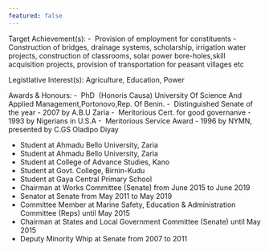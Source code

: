```yaml
---
featured: false
---
```

Target Achievement(s): -  Provision of employment for constituents
-  Construction of bridges, drainage systems, scholarship, irrigation water
projects, construction of classrooms, solar power bore-holes,skill acquisition
projects, provision of transportation for peasant villages etc

Legistlative Interest(s): Agriculture, Education, Power

Awards & Honours: -  PhD  (Honoris Causa) University Of Science And Applied Management,Portonovo,Rep. Of Benin.
-  Distinguished Senate of the year - 2007 by A.B.U Zaria
-  Meritorious Cert. for good governanve - 1993 by Nigerians in U.S.A
-  Meritorious Service Award - 1996 by NYMN, presented by C.GS Oladipo Diyay

* Student at Ahmadu Bello University, Zaria
* Student at Ahmadu Bello University, Zaria
* Student at College of Advance Studies, Kano
* Student at Govt. College, Birnin-Kudu
* Student at Gaya Central Primary School
* Chairman at Works Committee (Senate) from June 2015 to June 2019
* Senator at Senate from May 2011 to May 2019
* Committee Member at Marine Safety, Education & Administration Committee (Reps) until May 2015
* Chairman at States and Local Government Committee (Senate) until May 2015
* Deputy Minority Whip at Senate from 2007 to 2011

